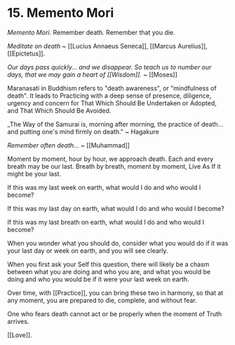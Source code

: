 # 15. Memento Mori
_Memento Mori_. Remember death. Remember that you die. 

_Meditate on death_ ~ [[Lucius Annaeus Seneca]], [[Marcus Aurelius]], [[Epictetus]]. 

_Our days pass quickly... and we disappear. So teach us to number our days, that we may gain a heart of [[Wisdom]]._ ~ [[Moses]] 

Maranasati in Buddhism refers to "death awareness", or "mindfulness of death". It leads to Practicing with a deep sense of presence, diligence, urgency and concern for That Which Should Be Undertaken or Adopted, and That Which Should Be Avoided. 

_The Way of the Samurai is, morning after morning, the practice of death... and putting one's mind firmly on death."  ~ Hagakure 

_Remember often death..._ ~ [[Muhammad]] 

Moment by moment, hour by hour, we approach death. Each and every breath may be our last. Breath by breath, moment by moment, Live As If it might be your last. 

If this was my last week on earth, what would I do and who would I become? 

If this was my last day on earth, what would I do and who would I become? 

If this was my last breath on earth, what would I do and who would I become? 

When you wonder what you should do, consider what you would do if it was your last day or week on earth, and you will see clearly. 

When you first ask your Self this question, there will likely be a chasm between what you are doing and who you are, and what you would be doing and who you would be if it were your last week on earth. 

Over time, with [[Practice]], you can bring these two in harmony, so that at any moment, you are prepared to die, complete, and without fear. 

One who fears death cannot act or be properly when the moment of Truth arrives. 

[[Love]]. 




